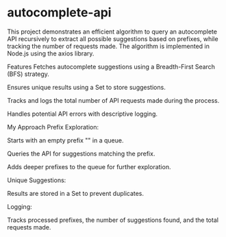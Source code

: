# autocomplete-api
This project demonstrates an efficient algorithm to query an autocomplete API recursively to extract all possible suggestions based on prefixes, while tracking the number of requests made. The algorithm is implemented in Node.js using the axios library.

Features
Fetches autocomplete suggestions using a Breadth-First Search (BFS) strategy.

Ensures unique results using a Set to store suggestions.

Tracks and logs the total number of API requests made during the process.

Handles potential API errors with descriptive logging.

My Approach
Prefix Exploration:

Starts with an empty prefix "" in a queue.

Queries the API for suggestions matching the prefix.

Adds deeper prefixes to the queue for further exploration.

Unique Suggestions:

Results are stored in a Set to prevent duplicates.

Logging:

Tracks processed prefixes, the number of suggestions found, and the total requests made.